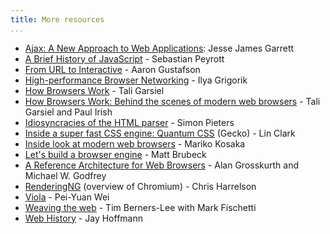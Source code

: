 ```yaml
---
title: More resources
...
```


* [Ajax: A New Approach to Web Applications](https://www.semanticscholar.org/paper/Ajax%3A-A-New-Approach-to-Web-Applications-Garrett/c440ae765ff19ddd3deda24a92ac39cef9570f1e): Jesse James Garrett
* [A Brief History of JavaScript](https://auth0.com/blog/a-brief-history-of-javascript/) - Sebastian Peyrott
* [From URL to Interactive](https://alistapart.com/article/from-url-to-interactive/) - Aaron Gustafson
* [High-performance Browser Networking](https://hpbn.co/) - Ilya Grigorik
* [How Browsers Work](https://taligarsiel.com/Projects/howbrowserswork1.htm) - Tali Garsiel
* [How Browsers Work: Behind the scenes of modern web browsers](https://www.html5rocks.com/en/tutorials/internals/howbrowserswork/) - Tali Garsiel and Paul Irish
* [Idiosyncracies of the HTML parser](https://htmlparser.info/) - Simon Pieters
* [Inside a super fast CSS engine: Quantum CSS](https://hacks.mozilla.org/2017/08/inside-a-super-fast-css-engine-quantum-css-aka-stylo/) (Gecko) - Lin Clark
* [Inside look at modern web browsers](https://developers.google.com/web/updates/2018/09/inside-browser-part1) - Mariko Kosaka
* [Let's build a browser engine](https://limpet.net/mbrubeck/2014/08/08/toy-layout-engine-1.html) - Matt Brubeck
 * [A Reference Architecture for Web Browsers](https://grosskurth.ca/papers/browser-refarch.pdf) - Alan Grosskurth and Michael W. Godfrey
* [RenderingNG](https://developer.chrome.com/blog/renderingng/) (overview of Chromium) - Chris Harrelson
* [Viola](http://viola.org) - Pei-Yuan Wei
* [Weaving the web](https://www.w3.org/People/Berners-Lee/Weaving/Overview.html) - Tim Berners-Lee with Mark Fischetti
* [Web History](https://css-tricks.com/chapter-1-birth/) - Jay Hoffmann
